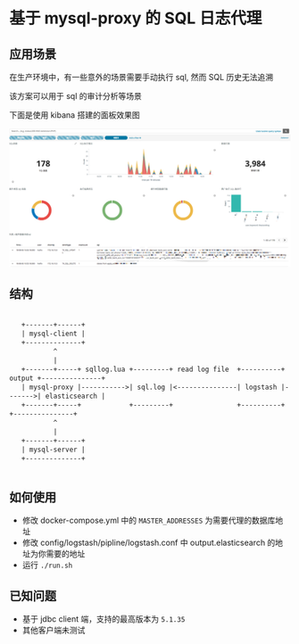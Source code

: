 # 基于 mysql-proxy 的 SQL 日志代理


## 应用场景

在生产环境中，有一些意外的场景需要手动执行 sql, 然而 SQL 历史无法追溯

该方案可以用于 sql 的审计分析等场景


下面是使用 kibana 搭建的面板效果图

![](./.img/效果图.png)




## 结构


```

   +-------+------+
   | mysql-client |
   +--------------+
           ^
           |
   +-------+-----+ sqllog.lua +---------+ read log file  +----------+ output +---------------+
   | mysql-proxy |----------->| sql.log |<---------------| logstash |------->| elasticsearch |
   +-------+-----+            +---------+                +----------+        +---------------+
           ^
           |
   +-------+------+
   | mysql-server |
   +--------------+
  
```

## 如何使用

* 修改 docker-compose.yml 中的 `MASTER_ADDRESSES` 为需要代理的数据库地址
* 修改 config/logstash/pipline/logstash.conf 中 output.elasticsearch 的地址为你需要的地址
* 运行 `./run.sh`

## 已知问题

* 基于 jdbc client 端，支持的最高版本为 `5.1.35` 
* 其他客户端未测试
